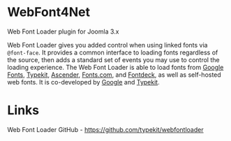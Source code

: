 WebFont4Net
===========

Web Font Loader plugin for Joomla 3.x

Web Font Loader gives you added control when using linked fonts via <code>@font-face</code>. It provides a common interface to loading fonts regardless of the source, then adds a standard set of events you may use to control the loading experience. The Web Font Loader is able to load fonts from <a href="http://www.google.com/fonts/">Google Fonts</a>, <a href="http://www.typekit.com/">Typekit</a>, <a href="http://www.ascenderfonts.com/webfonts/">Ascender</a>, <a href="http://www.fonts.com/">Fonts.com</a>, and <a href="http://fontdeck.com/">Fontdeck</a>, as well as self-hosted web fonts. It is co-developed by <a href="http://www.google.com/">Google</a> and <a href="http://www.typekit.com">Typekit</a>.

Links
===========
Web Font Loader GitHub - https://github.com/typekit/webfontloader

